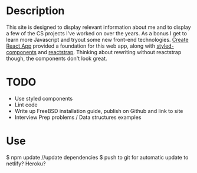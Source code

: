 # Description

This site is designed to display relevant information about me and to display a few of the CS projects I've worked on over the years. As a bonus I get to learn more Javascript and tryout some new front-end technologies. [Create React App](https://github.com/facebookincubator/create-react-app) provided a foundation for this web app, along with [styled-components](https://www.styled-components.com/) and [reactstrap](https://reactstrap.github.io/). Thinking about rewriting without reactstrap though, the components don't look great.

# TODO

* Use styled components
* Lint code
* Write up FreeBSD installation guide, publish on Github and link to site
* Interview Prep problems / Data structures examples

# Use

$ npm update //update dependencies
$ push to git for automatic update to netlify? Heroku? 
